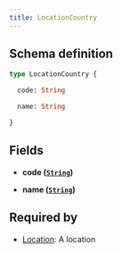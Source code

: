 ```yaml
---
title: LocationCountry
---
```




## Schema definition
```graphql
type LocationCountry {

  code: String

  name: String

}
```

## Fields

* **code ([`String`](graphql/schema/string.md))**


* **name ([`String`](graphql/schema/string.md))**



## Required by
* [Location](graphql/schema/location.md): A location
